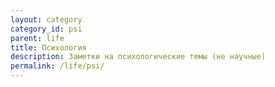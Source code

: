 ```yaml
---
layout: category
category_id: psi
parent: life
title: Психология
description: Заметки на психологические темы (не научные)
permalink: /life/psi/
---
```

